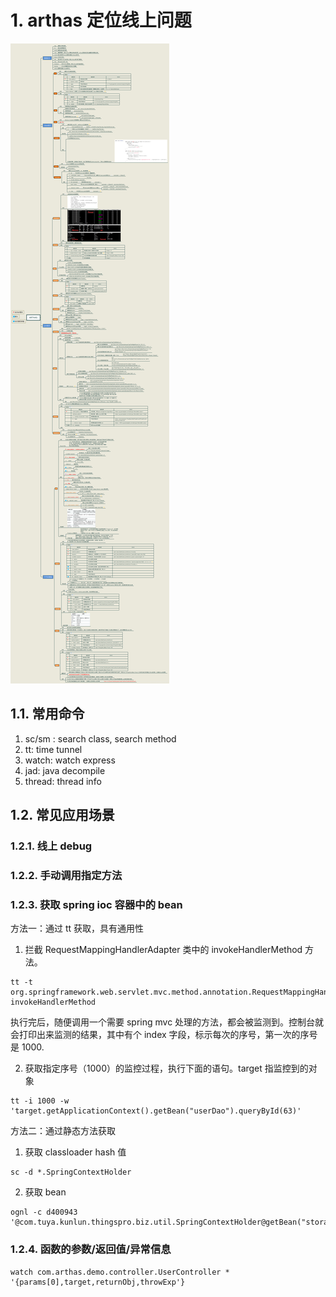 # 1. arthas 定位线上问题

![arthas_command](arthas_command.png)

## 1.1. 常用命令

1. sc/sm : search class, search method
2. tt: time tunnel
3. watch: watch express
4. jad: java decompile
5. thread: thread info

## 1.2. 常见应用场景

### 1.2.1. 线上 debug

### 1.2.2. 手动调用指定方法

### 1.2.3. 获取 spring ioc 容器中的 bean

方法一：通过 tt 获取，具有通用性

1. 拦截 RequestMappingHandlerAdapter 类中的 invokeHandlerMethod 方法。

```shell
tt -t org.springframework.web.servlet.mvc.method.annotation.RequestMappingHandlerAdapter invokeHandlerMethod
```

执行完后，随便调用一个需要 spring mvc 处理的方法，都会被监测到。控制台就会打印出来监测的结果，其中有个 index 字段，标示每次的序号，第一次的序号是 1000.

2. 获取指定序号（1000）的监控过程，执行下面的语句。target 指监控到的对象

```shell
tt -i 1000 -w 'target.getApplicationContext().getBean("userDao").queryById(63)'
```

方法二：通过静态方法获取

1. 获取 classloader hash 值

```shell
sc -d *.SpringContextHolder
```

2. 获取 bean

```shell
ognl -c d400943 '@com.tuya.kunlun.thingspro.biz.util.SpringContextHolder@getBean("storageMServiceClient").getTmpFileDownloadUrl("")'
```

### 1.2.4. 函数的参数/返回值/异常信息

```shell
watch com.arthas.demo.controller.UserController * '{params[0],target,returnObj,throwExp'}
```
